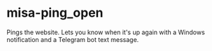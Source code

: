 # misa-ping_open
Pings the website. Lets you know when it's up again with a Windows notification and a Telegram bot text message.
